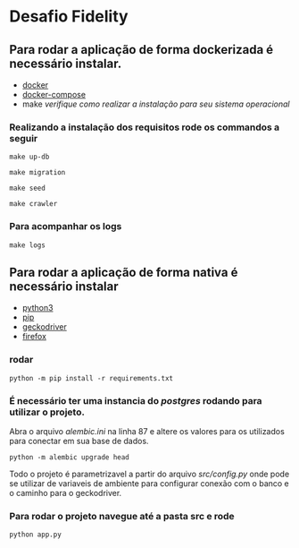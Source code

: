 # Desafio Fidelity

## Para rodar a aplicação de forma dockerizada é necessário instalar.
* [docker](https://www.docker.com/get-started/)
* [docker-compose](https://docs.docker.com/compose/install/)
* make *verifique como realizar a instalação para seu sistema operacional*

### Realizando a instalação dos requisitos rode os commandos a seguir
```shell
make up-db
```
```shell
make migration
```
```shell
make seed
```
```shell
make crawler
```
### Para acompanhar os logs
```shell
make logs
```

## Para rodar a aplicação de forma nativa é necessário instalar
* [python3](https://www.python.org/downloads/)
* [pip](https://pip.pypa.io/en/stable/installation/)
* [geckodriver](https://github.com/mozilla/geckodriver/releases)
* [firefox](https://www.firefox.com/pt-BR/thanks/)
### rodar
```shell
python -m pip install -r requirements.txt
```
### É necessário ter uma instancia do *postgres* rodando para utilizar o projeto.
Abra o arquivo *alembic.ini* na linha 87 e altere os valores para os utilizados para conectar em sua base de dados.
```shell
python -m alembic upgrade head
```
Todo o projeto é parametrizavel a partir do arquivo *src/config.py* onde pode se utilizar de variaveis de ambiente para configurar conexão com o banco e o caminho para o geckodriver.

### Para rodar o projeto navegue até a pasta src e rode
```shell
python app.py
```